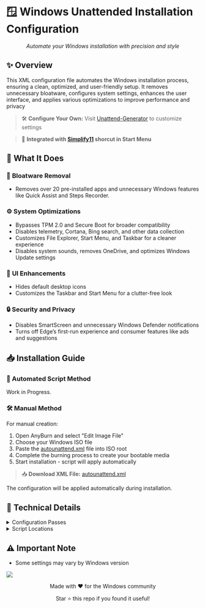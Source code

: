 # 🪟 Windows Unattended Installation Configuration

<div align="center">
  <p><em>Automate your Windows installation with precision and style</em></p>
</div>

## ✨ Overview

This XML configuration file automates the Windows installation process, ensuring a clean, optimized, and user-friendly setup. It removes unnecessary bloatware, configures system settings, enhances the user interface, and applies various optimizations to improve performance and privacy

> 🛠️ **Configure Your Own:** Visit [Unattend-Generator](https://schneegans.de/windows/unattend-generator/) to customize settings

> 🔧 **Integrated with [Simplify11](https://github.com/emylfy/simplify11) shorcut in Start Menu**

## 🎯 What It Does  

### 🧹 **Bloatware Removal**  
- Removes over 20 pre-installed apps and unnecessary Windows features like Quick Assist and Steps Recorder.  

### ⚙️ **System Optimizations**  
- Bypasses TPM 2.0 and Secure Boot for broader compatibility
- Disables telemetry, Cortana, Bing search, and other data collection
- Customizes File Explorer, Start Menu, and Taskbar for a cleaner experience
- Disables system sounds, removes OneDrive, and optimizes Windows Update settings

### 🎨 **UI Enhancements**  
- Hides default desktop icons
- Customizes the Taskbar and Start Menu for a clutter-free look

### 🔒 **Security and Privacy**  
- Disables SmartScreen and unnecessary Windows Defender notifications
- Turns off Edge’s first-run experience and consumer features like ads and suggestions

## 📥 Installation Guide

### 🚀 Automated Script Method

Work in Progress.
<!-- Use our PowerShell script to automate the ISO customization process:

```powershell
iwr "https://dub.sh/iso-builder" | iex
```

**What It Does:**
1. Asks for your Windows ISO file
2. Lets you choose answer file (autounattend.xml)
3. Suggests save location for new ISO -->

### 🛠️ Manual Method

For manual creation:  
1. Open AnyBurn and select "Edit Image File"
2. Choose your Windows ISO file
3. Paste the [autounattend.xml](https://github.com/emylfy/simplify11/blob/main/src/docs/autounattend.xml) file into ISO root
4. Complete the burning process to create your bootable media
5. Start installation - script will apply automatically

> 📥 **Download XML File:** [autounattend.xml](https://github.com/emylfy/simplify11/blob/main/src/docs/autounattend.xml)

The configuration will be applied automatically during installation.

## 🔧 Technical Details

<details>
<summary>Configuration Passes</summary>

- `windowsPE`: Initial setup configuration
- `specialize`: System customization
- `oobeSystem`: Out-of-box experience settings
</details>

<details>
<summary>Script Locations</summary>

- Main scripts: `C:\Windows\Setup\Scripts\`
- Temp files: `C:\Windows\Temp\`
- Logs: Various `.log` files for debugging
</details>

## ⚠️ Important Note

- Some settings may vary by Windows version

![](https://github.com/emylfy/simplify11/blob/main/src/media/separator.png)

<div align="center">
  <p>Made with ❤️ for the Windows community</p>
  <p>Star ⭐ this repo if you found it useful!</p>
</div>